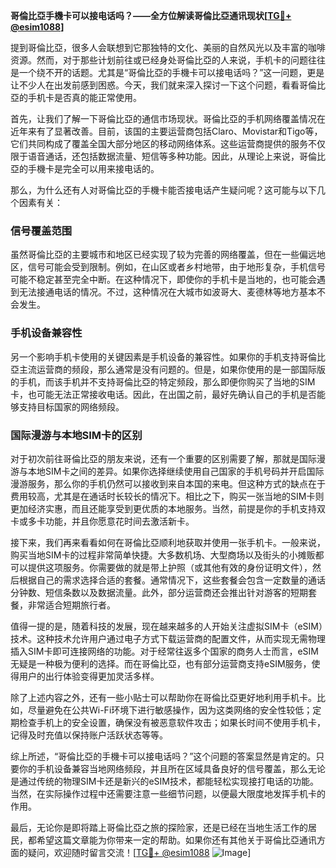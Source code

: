 **哥倫比亞手機卡可以接电话吗？——全方位解读哥倫比亞通讯现状[[TG💪+ @esim1088](https://t.me/s/esim1088)]**

提到哥倫比亞，很多人会联想到它那独特的文化、美丽的自然风光以及丰富的咖啡资源。然而，对于那些计划前往或已经身处哥倫比亞的人来说，手机卡的问题往往是一个绕不开的话题。尤其是“哥倫比亞的手機卡可以接电话吗？”这一问题，更是让不少人在出发前感到困惑。今天，我们就来深入探讨一下这个问题，看看哥倫比亞的手机卡是否真的能正常使用。

首先，让我们了解一下哥倫比亞的通信市场现状。哥倫比亞的手机网络覆盖情况在近年来有了显著改善。目前，该国的主要运营商包括Claro、Movistar和Tigo等，它们共同构成了覆盖全国大部分地区的移动网络体系。这些运营商提供的服务不仅限于语音通话，还包括数据流量、短信等多种功能。因此，从理论上来说，哥倫比亞的手機卡是完全可以用来接电话的。

那么，为什么还有人对哥倫比亞的手機卡能否接电话产生疑问呢？这可能与以下几个因素有关：

### **信号覆盖范围**
虽然哥倫比亞的主要城市和地区已经实现了较为完善的网络覆盖，但在一些偏远地区，信号可能会受到限制。例如，在山区或者乡村地带，由于地形复杂，手机信号可能不稳定甚至完全中断。在这种情况下，即使你的手机卡是当地的，也可能会遇到无法接通电话的情况。不过，这种情况在大城市如波哥大、麦德林等地方基本不会发生。

### **手机设备兼容性**
另一个影响手机卡使用的关键因素是手机设备的兼容性。如果你的手机支持哥倫比亞主流运营商的频段，那么通常是没有问题的。但是，如果你使用的是一部国际版的手机，而该手机并不支持哥倫比亞的特定频段，那么即便你购买了当地的SIM卡，也可能无法正常接收电话。因此，在出国之前，最好先确认自己的手机是否能够支持目标国家的网络频段。

### **国际漫游与本地SIM卡的区别**
对于初次前往哥倫比亞的朋友来说，还有一个重要的区别需要了解，那就是国际漫游与本地SIM卡之间的差异。如果你选择继续使用自己国家的手机号码并开启国际漫游服务，那么你的手机仍然可以接收到来自本国的来电。但这种方式的缺点在于费用较高，尤其是在通话时长较长的情况下。相比之下，购买一张当地的SIM卡则更加经济实惠，而且还能享受到更优质的本地服务。当然，前提是你的手机支持双卡或多卡功能，并且你愿意花时间去激活新卡。

接下来，我们再来看看如何在哥倫比亞顺利地获取并使用一张手机卡。一般来说，购买当地SIM卡的过程非常简单快捷。大多数机场、大型商场以及街头的小摊贩都可以提供这项服务。你需要做的就是带上护照（或其他有效的身份证明文件），然后根据自己的需求选择合适的套餐。通常情况下，这些套餐会包含一定数量的通话分钟数、短信条数以及数据流量。此外，部分运营商还会推出针对游客的短期套餐，非常适合短期旅行者。

值得一提的是，随着科技的发展，现在越来越多的人开始关注虚拟SIM卡（eSIM）技术。这种技术允许用户通过电子方式下载运营商的配置文件，从而实现无需物理插入SIM卡即可连接网络的功能。对于经常往返多个国家的商务人士而言，eSIM无疑是一种极为便利的选择。而在哥倫比亞，也有部分运营商支持eSIM服务，使得用户的出行体验变得更加灵活多样。

除了上述内容之外，还有一些小贴士可以帮助你在哥倫比亞更好地利用手机卡。比如，尽量避免在公共Wi-Fi环境下进行敏感操作，因为这类网络的安全性较低；定期检查手机上的安全设置，确保没有被恶意软件攻击；如果长时间不使用手机卡，记得及时充值以保持账户活跃状态等等。

综上所述，“哥倫比亞的手機卡可以接电话吗？”这个问题的答案显然是肯定的。只要你的手机设备兼容当地网络频段，并且所在区域具备良好的信号覆盖，那么无论是通过传统的物理SIM卡还是新兴的eSIM技术，都能轻松实现接打电话的功能。当然，在实际操作过程中还需要注意一些细节问题，以便最大限度地发挥手机卡的作用。

最后，无论你是即将踏上哥倫比亞之旅的探险家，还是已经在当地生活工作的居民，都希望这篇文章能为你带来一定的帮助。如果你还有其他关于哥倫比亞通讯方面的疑问，欢迎随时留言交流！[[TG💪+ @esim1088](https://t.me/s/esim1088) ![Image](https://i.postimg.cc/4NQfJmqS/Snipaste-2025-05-13-00-14-12.png)]